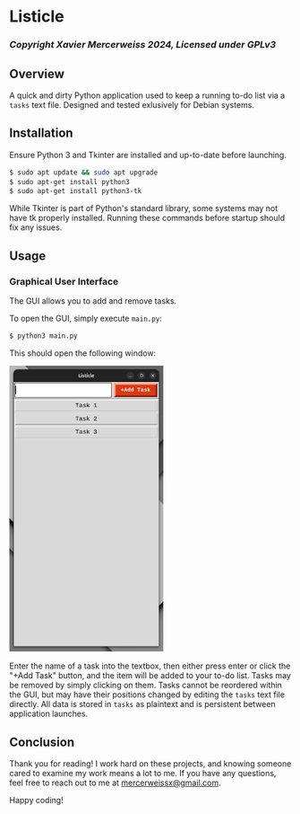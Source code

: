 # Listicle
### _Copyright Xavier Mercerweiss 2024, Licensed under GPLv3_

## Overview
A quick and dirty Python application used to keep a running to-do list via a `tasks` text file. Designed and tested exlusively for Debian systems.

## Installation
Ensure Python 3 and Tkinter are installed and up-to-date before launching.
```bash
$ sudo apt update && sudo apt upgrade
$ sudo apt-get install python3
$ sudo apt-get install python3-tk
```
While Tkinter is part of Python's standard library, some systems may not have tk properly installed. Running these commands before startup should fix any issues.

## Usage
### Graphical User Interface
The GUI allows you to add and remove tasks.

To open the GUI, simply execute `main.py`:
```bash
$ python3 main.py
```
This should open the following window:

<img src="https://raw.githubusercontent.com/xmercerweiss/Listicle/refs/heads/main/media/gui_preview.png" width=275>

Enter the name of a task into the textbox, then either press enter or click the "+Add Task" button, and the item will be added to your to-do list. Tasks may be removed by simply clicking on them. Tasks cannot be reordered within the GUI, but may have their positions changed by editing the `tasks` text file directly. All data is stored in `tasks` as plaintext and is persistent between application launches. 

## Conclusion
Thank you for reading! I work hard on these projects, and knowing someone cared to examine my work means a lot to me. If you have any questions, feel free to reach out to me at mercerweissx@gmail.com.

Happy coding!
